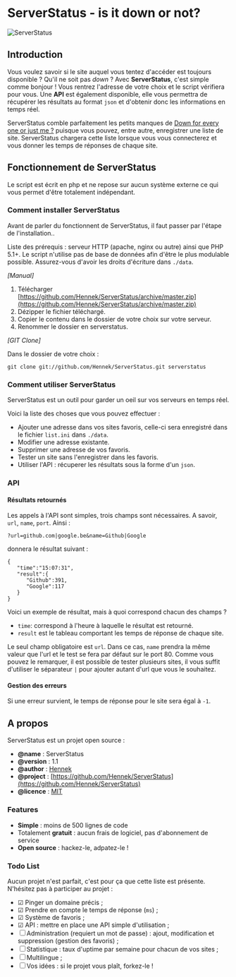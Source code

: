 # ServerStatus - is it down or not?

![ServerStatus](https://raw.github.com/Hennek/ServerStatus/master/static/img/serverstatusx128.png)

## Introduction

Vous voulez savoir si le site auquel vous tentez d'accéder est toujours disponible ? Qu'il ne soit pas *down* ? Avec **ServerStatus**, c'est simple comme bonjour ! Vous rentrez l'adresse de votre choix et le script vérifiera pour vous. Une **API** est également disponible, elle vous permettra de récupérer les résultats au format `json` et d'obtenir donc les informations en temps réel.

ServerStatus comble parfaitement les petits manques de [Down for every one or just me ?](http://www.downforeveryoneorjustme.com/) puisque vous pouvez, entre autre, enregistrer une liste de site. ServerStatus chargera cette liste lorsque vous vous connecterez et vous donner les temps de réponses de chaque site.

## Fonctionnement de ServerStatus

Le script est écrit en php et ne repose sur aucun système externe ce qui vous permet d'être totalement indépendant.

### Comment installer ServerStatus

Avant de parler du fonctionnent de ServerStatus, il faut passer par l'étape de l'installation..

Liste des prérequis : serveur HTTP (apache, nginx ou autre) ainsi que PHP 5.1+. Le script n'utilise pas de base de données afin d'être le plus modulable possible. Assurez-vous d'avoir les droits d'écriture dans `./data`.

*[Manual]*

1. Télécharger [https://github.com/Hennek/ServerStatus/archive/master.zip](https://github.com/Hennek/ServerStatus/archive/master.zip)
2. Dézipper le fichier téléchargé.
3. Copier le contenu dans le dossier de votre choix sur votre serveur.
4. Renommer le dossier en serverstatus.

*[GIT Clone]*

Dans le dossier de votre choix :

`git clone git://github.com/Hennek/ServerStatus.git serverstatus`


### Comment utiliser ServerStatus

ServerStatus est un outil pour garder un oeil sur vos serveurs en temps réel.

Voici la liste des choses que vous pouvez effectuer :

* Ajouter une adresse dans vos sites favoris, celle-ci sera enregistré dans le fichier `list.ini` dans `./data`.
* Modifier une adresse existante.
* Supprimer une adresse de vos favoris.
* Tester un site sans l'enregistrer dans les favoris.
* Utiliser l'API : récuperer les résultats sous la forme d'un `json`.

### API

#### Résultats retournés

Les appels à l'API sont simples, trois champs sont nécessaires. A savoir, `url`, `name`, `port`. Ainsi :

    ?url=github.com|google.be&name=Github|Google

donnera le résultat suivant :

    {
	   "time":"15:07:31",
	   "result":{
	      "Github":391,
	      "Google":117
	   }
	}

Voici un exemple de résultat, mais à quoi correspond chacun des champs ?

* `time`: correspond à l'heure à laquelle le résultat est retourné.
* `result` est le tableau comportant les temps de réponse de chaque site.

Le seul champ obligatoire est `url`. Dans ce cas, `name` prendra la même valeur que l'url et le test se fera par défaut sur le port 80. Comme vous pouvez le remarquer, il est possible de tester plusieurs sites, il vous suffit d'utiliser le séparateur `|` pour ajouter autant d'url que vous le souhaitez.

#### Gestion des erreurs

Si une erreur survient, le temps de réponse pour le site sera égal à `-1`.

## A propos

ServerStatus est un projet open source :

 * **@name** : ServerStatus
 * **@version** : 1.1
 * **@author** : [Hennek](https://twitter.com/Hennek_)
 * **@project** : [https://github.com/Hennek/ServerStatus](https://github.com/Hennek/ServerStatus)
 * **@licence** : [MIT](https://github.com/hennek/serverstatus/blob/master/LICENCE)

### Features

* **Simple** : moins de 500 lignes de code
* Totalement **gratuit** : aucun frais de logiciel, pas d'abonnement de service
* **Open source** : hackez-le, adpatez-le !

### Todo List

Aucun projet n'est parfait, c'est pour ça que cette liste est présente. N'hésitez pas à participer au projet :

* ☑ Pinger un domaine précis ;
* ☑ Prendre en compte le temps de réponse (`ms`) ;
* ☑ Système de favoris ;
* ☑ API : mettre en place une API simple d'utilisation ;
* ☐ Administration (requiert un mot de passe) : ajout, modification et suppression (gestion des favoris) ; 
* ☐ Statistique : taux d'uptime par semaine pour chacun de vos sites ;
* ☐ Multilingue ;
* ☐ Vos idées : si le projet vous plaît, forkez-le !
